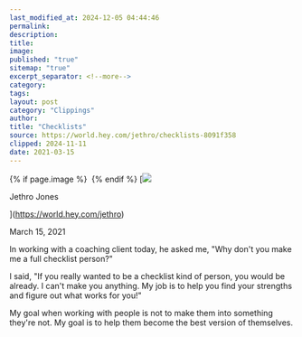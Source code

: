 ```yaml
---
last_modified_at: 2024-12-05 04:44:46
permalink: 
description: 
title: 
image: 
published: "true"
sitemap: "true"
excerpt_separator: <!--more-->
category: 
tags: 
layout: post
category: "Clippings"
author: 
title: "Checklists"
source: https://world.hey.com/jethro/checklists-8091f358
clipped: 2024-11-11
date: 2021-03-15
---
```



{% if page.image %} <img src="{{ page.image }}" alt=""> {% endif %}
[![](https://world.hey.com/jethro/avatar-40bd048fb7cc6850d42ef0957b5f0c498bfea84d)

Jethro Jones

](https://world.hey.com/jethro)

March 15, 2021

In working with a coaching client today, he asked me, "Why don't you make me a full checklist person?" 

I said, "If you really wanted to be a checklist kind of person, you would be already. I can't make you anything. My job is to help you find your strengths and figure out what works for you!"

My goal when working with people is not to make them into something they're not. My goal is to help them become the best version of themselves.
